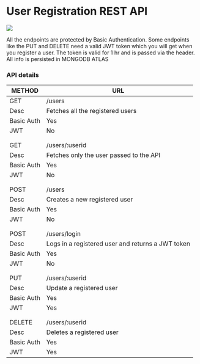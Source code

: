 # User Registration REST API
![](http://coenraets.org/blog/wp-content/uploads/2013/04/nodejs-mongodb.png)

All the endpoints are protected by Basic Authentication.
Some endpoints like the PUT and DELETE need a valid JWT token which you will get when you register a user. The token is valid for 1 hr and is passed via the header. All info is persisted in MONGODB ATLAS

### API details
| METHOD  | URL |
| ------ | ------ |
| GET | /users |
| Desc | Fetches all the registered users|
| Basic Auth | Yes |
| JWT | No |
|  |  |
|  |  |
| GET | /users/:userid |
| Desc | Fetches only the user passed to the API|
| Basic Auth | Yes |
| JWT | No |
|  |  |
|  |  |
| POST | /users |
| Desc | Creates a new registered user|
| Basic Auth | Yes |
| JWT | No |
|  |  |
|  |  |
| POST | /users/login |
| Desc | Logs in a registered user and returns a JWT token|
| Basic Auth | Yes |
| JWT | No |
|  |  |
|  |  |
| PUT | /users/:userid |
| Desc | Update a registered user|
| Basic Auth | Yes |
| JWT | Yes |
|  |  |
|  |  |
| DELETE | /users/:userid |
| Desc | Deletes a registered user|
| Basic Auth | Yes |
| JWT | Yes |



